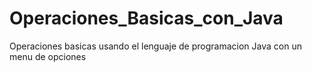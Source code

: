 # Operaciones_Basicas_con_Java
Operaciones basicas usando el lenguaje de programacion Java con un menu de opciones
